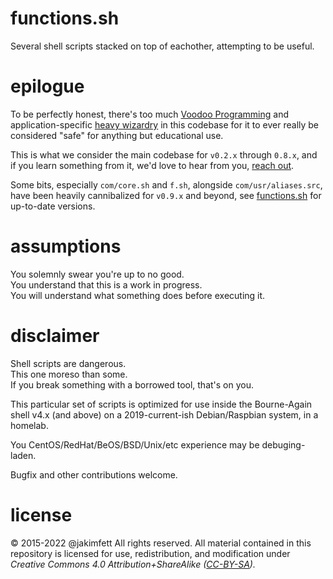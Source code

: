 # functions.sh
Several shell scripts stacked on top of eachother, attempting to be useful.

# epilogue
To be perfectly honest, there's too much [Voodoo Programming](http://www.catb.org/jargon/html/V/voodoo-programming.html) and application-specific [heavy wizardry](https://archive.today/dFQHC) in this codebase for it to ever really be considered "safe" for anything but educational use.

This is what we consider the main codebase for `v0.2.x` through `0.8.x`, and  
if you learn something from it, we'd love to hear from you, [reach out](mailto:jakimfett@assorted.tech).

Some bits, especially `com/core.sh` and `f.sh`, alongside `com/usr/aliases.src`, have been heavily cannibalized for `v0.9.x` and beyond, see [functions.sh](https://functions.sh) for up-to-date versions.

# assumptions
You solemnly swear you're up to no good.  
You understand that this is a work in progress.  
You will understand what something does before executing it.

# disclaimer
Shell scripts are dangerous.  
This one moreso than some.  
If you break something with a borrowed tool, that's on you.

This particular set of scripts is optimized for use inside the Bourne-Again shell v4.x (and above) on a 2019-current-ish Debian/Raspbian system, in a homelab.

You CentOS/RedHat/BeOS/BSD/Unix/etc experience may be debuging-laden.

Bugfix and other contributions welcome.

# license
© 2015-2022 @jakimfett
All rights reserved.
All material contained in this repository is licensed for use, redistribution, and modification under _Creative Commons 4.0 Attribution+ShareAlike ([CC-BY-SA](https://creativecommons.org/licenses/by-sa/4.0/))._
